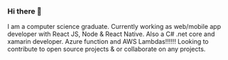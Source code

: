 ### Hi there 👋
I am a computer science graduate.
Currently working as web/mobile app developer with React JS, Node & React Native.
Also a C# .net core and xamarin developer.
Azure function and AWS Lambdas!!!!!!
Looking to contribute to open source projects & or collaborate on any projects.

<!--
**reecec/reecec** is a ✨ _special_ ✨ repository because its `README.md` (this file) appears on your GitHub profile.

Here are some ideas to get you started:

- 🔭 I’m currently working on ...
- 🌱 I’m currently learning ...
- 👯 I’m looking to collaborate on ...
- 🤔 I’m looking for help with ...
- 💬 Ask me about ...
- 📫 How to reach me: ...
- 😄 Pronouns: ...
- ⚡ Fun fact: ...
-->
